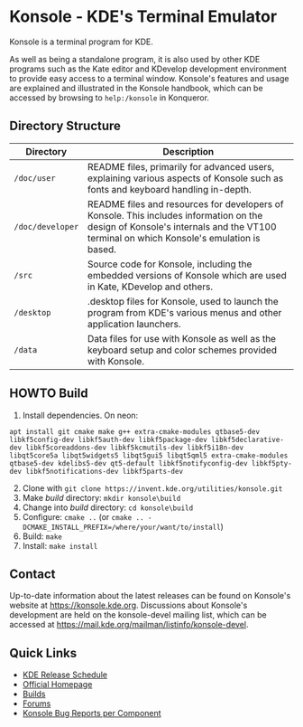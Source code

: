 # Konsole - KDE's Terminal Emulator

Konsole is a terminal program for KDE.

As well as being a standalone program, it is also used by other KDE programs
such as the Kate editor and KDevelop development environment to provide easy
access to a terminal window. Konsole's features and usage are explained and
illustrated in the Konsole handbook, which can be accessed by browsing to
`help:/konsole` in Konqueror.


## Directory Structure

| Directory          | Description                                                                                                                                                                        |
| ------------------ | ---------------------------------------------------------------------------------------------------------------------------------------------------------------------------------- |
| `/doc/user`        | README files, primarily for advanced users, explaining various aspects of Konsole such as fonts and keyboard handling in-depth.                                                    |
| `/doc/developer`   | README files and resources for developers of Konsole. This includes information on the design of Konsole's internals and the VT100 terminal on which Konsole's emulation is based. |
| `/src`             | Source code for Konsole, including the embedded versions of Konsole which are used in Kate, KDevelop and others.                                                                   |
| `/desktop`         | .desktop files for Konsole, used to launch the program from KDE's various menus and other application launchers.                                                                   |
| `/data`            | Data files for use with Konsole as well as the keyboard setup and color schemes provided with Konsole.                                                                             |


## HOWTO Build

1. Install dependencies. On neon:
```
apt install git cmake make g++ extra-cmake-modules qtbase5-dev libkf5config-dev libkf5auth-dev libkf5package-dev libkf5declarative-dev libkf5coreaddons-dev libkf5kcmutils-dev libkf5i18n-dev libqt5core5a libqt5widgets5 libqt5gui5 libqt5qml5 extra-cmake-modules qtbase5-dev kdelibs5-dev qt5-default libkf5notifyconfig-dev libkf5pty-dev libkf5notifications-dev libkf5parts-dev
```
2. Clone with `git clone https://invent.kde.org/utilities/konsole.git`
3. Make _build_ directory: `mkdir konsole\build`
4. Change into _build_ directory: `cd konsole\build`
5. Configure: `cmake ..` (or `cmake .. -DCMAKE_INSTALL_PREFIX=/where/your/want/to/install`)
6. Build: `make`
7. Install: `make install`

## Contact

Up-to-date information about the latest releases can be found on Konsole's
website at https://konsole.kde.org. Discussions about Konsole's development are
held on the konsole-devel mailing list, which can be accessed at
https://mail.kde.org/mailman/listinfo/konsole-devel.

## Quick Links
- [KDE Release Schedule](https://community.kde.org/Schedules)
- [Official Homepage](https://konsole.kde.org)
- [Builds](https://build.kde.org/job/Applications/job/konsole)
- [Forums](http://forum.kde.org/viewforum.php?f=227)
- [Konsole Bug Reports per Component](https://bugs.kde.org/describecomponents.cgi?product=konsole)

